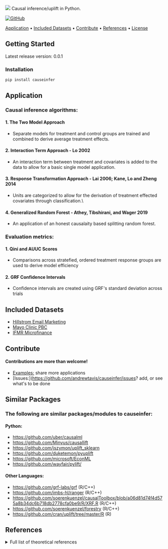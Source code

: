 ![](https://github.com/andrewtavis/causeinfer/tree/master/resources/causeinfer_logo.png)
Causal inference/uplift in Python.

[![GitHub](https://img.shields.io/github/license/andrewtavis/causeinfer.svg)](https://github.com/andrewtavis/causeinfer/LICENSE)

[Application](#application) •
[Included Datasets](#included-datasets) •
[Contribute](#contribute) •
[References](#references) •
[License](https://github.com/andrewtavis/causeinfer/LICENSE)

## Getting Started
Latest release version: 0.0.1

### Installation
```bash
pip install causeinfer
```

## Application

### Causal inference algorithms:
#### 1. The Two Model Approach
- Separate models for treatment and control groups are trained and combined to derive average treatment effects.

#### 2. Interaction Term Approach - Lo 2002
- An interaction term between treatment and covariates is added to the data to allow for a basic single model application.

#### 3. Response Transformation Approach - Lai 2006; Kane, Lo and Zheng 2014
- Units are categorized to allow for the derivation of treatment effected covariates through classification.\

#### 4. Generalized Random Forest - Athey, Tibshirani, and Wager 2019
- An application of an honest causalaity based splitting random forest.

### Evaluation metrics:
#### 1. Qini and AUUC Scores
- Comparisons across stratefied, ordered treatment response groups are used to derive model efficiency

#### 2. GRF Confidence Intervals
- Confidence intervals are created using GRF's standard deviation across trials

## Included Datasets
- [Hillstrom Email Marketing](https://blog.minethatdata.com/2008/03/minethatdata-e-mail-analytics-and-data.html)
- [Mayo Clinic PBC](https://www.mayo.edu/research/documents/pbchtml/DOC-10027635)
- [IFMR Microfinance](https://www.aeaweb.org/articles?id=10.1257/app.20130533)

## Contribute
#### Contributions are more than welcome!
- [Examples:](https://github.com/andrewtavis/causeinfer/examples) share more applications
- [Issues:](https://github.com/andrewtavis/causeinfer/issues? add, or see what's to be done

## Similar Packages
### The following are similar packages/modules to causeinfer:
#### Python:
- https://github.com/uber/causalml
- https://github.com/Minyus/causallift
- https://github.com/jszymon/uplift_sklearn
- https://github.com/duketemon/pyuplift
- https://github.com/microsoft/EconML
- https://github.com/wayfair/pylift/

#### Other Languages:
- https://github.com/grf-labs/grf (R/C++)
- https://github.com/imbs-hl/ranger (R/C++)
- https://github.com/soerenkuenzel/causalToolbox/blob/a06d81d74f4d575a8b34dc6b718db2778cfa0be9/R/XRF.R (R/C++)
- https://github.com/soerenkuenzel/forestry (R/C++)
- https://github.com/cran/uplift/tree/master/R (R)

## References
<details><summary>Full list of theoretical references</summary>
<p>
- 

</p>
</details>
